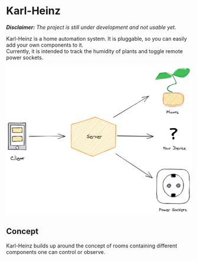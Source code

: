 # Karl-Heinz
***Disclaimer:*** *The project is still under development and not usable yet.*  

Karl-Heinz is a home automation system. It is pluggable, so you can easily add your own components to it.  
Currently, it is intended to track the humidity of plants and toggle remote power sockets. 

![overview](assets/overview.png)

## Concept
Karl-Heinz builds up around the concept of rooms containing different components one can control or observe.  
